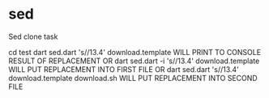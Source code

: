 # sed
Sed clone task

cd test
dart sed.dart 's/<version>/13.4' download.template
WILL PRINT TO CONSOLE RESULT OF REPLACEMENT
OR
dart sed.dart -i 's/<version>/13.4' download.template
WILL PUT REPLACEMENT INTO FIRST FILE
OR
dart sed.dart 's/<version>/13.4' download.template download.sh
WILL PUT REPLACEMENT INTO SECOND FILE
